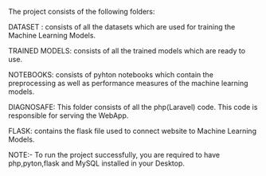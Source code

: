 The project consists of the following folders:

DATASET : consists of all the datasets which are used for training the Machine Learning Models.

TRAINED MODELS: consists of all the trained models which are ready to use.

NOTEBOOKS: consists of pyhton notebooks which contain the preprocessing as well as performance measures of the machine learning models.

DIAGNOSAFE: This folder consists of all the php(Laravel) code. This code is responsible for serving the WebApp.

FLASK: contains the flask file used to connect website to Machine Learning Models.


NOTE:- To run the project successfully, you are required to have php,pyton,flask and MySQL installed in your Desktop.
